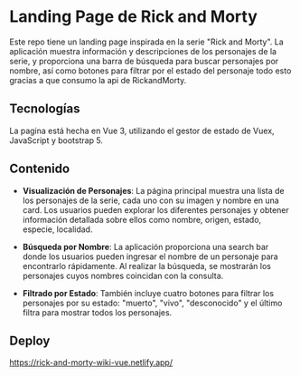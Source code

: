 # Landing Page de Rick and Morty

Este repo tiene un landing page inspirada en la serie "Rick and Morty". La aplicación muestra información y descripciones de los personajes de la serie, y proporciona una barra de búsqueda para buscar personajes por nombre, así como botones para filtrar por el estado del personaje todo esto gracias a que consumo la api de RickandMorty.

## Tecnologías

La pagina está hecha en Vue 3, utilizando el gestor de estado de Vuex, JavaScript y bootstrap 5.

## Contenido

- **Visualización de Personajes**: La página principal muestra una lista de los personajes de la serie, cada uno con su imagen y nombre en una card. Los usuarios pueden explorar los diferentes personajes y obtener información detallada sobre ellos como nombre, origen, estado, especie, localidad.
  
- **Búsqueda por Nombre**: La aplicación proporciona una search bar donde los usuarios pueden ingresar el nombre de un personaje para encontrarlo rápidamente. Al realizar la búsqueda, se mostrarán los personajes cuyos nombres coincidan con la consulta.

- **Filtrado por Estado**: También incluye cuatro botones para filtrar los personajes por su estado: "muerto", "vivo", "desconocido" y el último filtra para mostrar todos los personajes.

## Deploy

https://rick-and-morty-wiki-vue.netlify.app/
